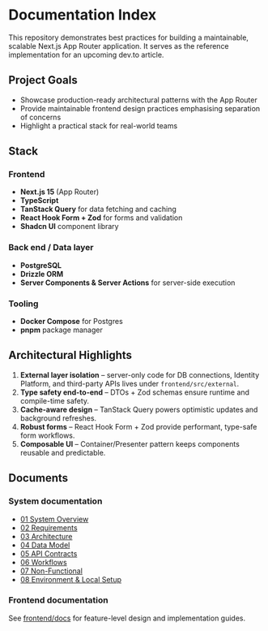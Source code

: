 # Documentation Index

This repository demonstrates best practices for building a maintainable, scalable Next.js App Router application. It serves as the reference implementation for an upcoming dev.to article.

## Project Goals

- Showcase production-ready architectural patterns with the App Router
- Provide maintainable frontend design practices emphasising separation of concerns
- Highlight a practical stack for real-world teams

## Stack

### Frontend
- **Next.js 15** (App Router)
- **TypeScript**
- **TanStack Query** for data fetching and caching
- **React Hook Form + Zod** for forms and validation
- **Shadcn UI** component library

### Back end / Data layer
- **PostgreSQL**
- **Drizzle ORM**
- **Server Components & Server Actions** for server-side execution

### Tooling
- **Docker Compose** for Postgres
- **pnpm** package manager

## Architectural Highlights

1. **External layer isolation** – server-only code for DB connections, Identity Platform, and third-party APIs lives under `frontend/src/external`.
2. **Type safety end-to-end** – DTOs + Zod schemas ensure runtime and compile-time safety.
3. **Cache-aware design** – TanStack Query powers optimistic updates and background refreshes.
4. **Robust forms** – React Hook Form + Zod provide performant, type-safe form workflows.
5. **Composable UI** – Container/Presenter pattern keeps components reusable and predictable.

## Documents

### System documentation
- [01 System Overview](./01-system-overview.md)
- [02 Requirements](./02-requirements.md)
- [03 Architecture](./03-architecture.md)
- [04 Data Model](./04-data-model.md)
- [05 API Contracts](./05-api-contracts.md)
- [06 Workflows](./06-workflows.md)
- [07 Non-Functional](./07-nonfunctional.md)
- [08 Environment & Local Setup](./08-env-and-local.md)

### Frontend documentation
See [frontend/docs](../frontend/docs/) for feature-level design and implementation guides.
